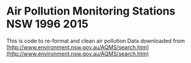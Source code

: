 
# Air Pollution Monitoring Stations NSW 1996 2015

This is code to re-format and clean air pollution Data downloaded from [http://www.environment.nsw.gov.au/AQMS/search.htm](http://www.environment.nsw.gov.au/AQMS/search.htm)
